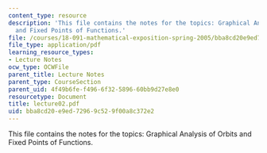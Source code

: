 ```yaml
---
content_type: resource
description: 'This file contains the notes for the topics: Graphical Analysis of Orbits
  and Fixed Points of Functions.'
file: /courses/18-091-mathematical-exposition-spring-2005/bba8cd20e9ed72969c529f00a8c372e2_lecture02.pdf
file_type: application/pdf
learning_resource_types:
- Lecture Notes
ocw_type: OCWFile
parent_title: Lecture Notes
parent_type: CourseSection
parent_uid: 4f49b6fe-f496-6f32-5896-60bb9d27e8e0
resourcetype: Document
title: lecture02.pdf
uid: bba8cd20-e9ed-7296-9c52-9f00a8c372e2
---
```

This file contains the notes for the topics: Graphical Analysis of Orbits and Fixed Points of Functions.

